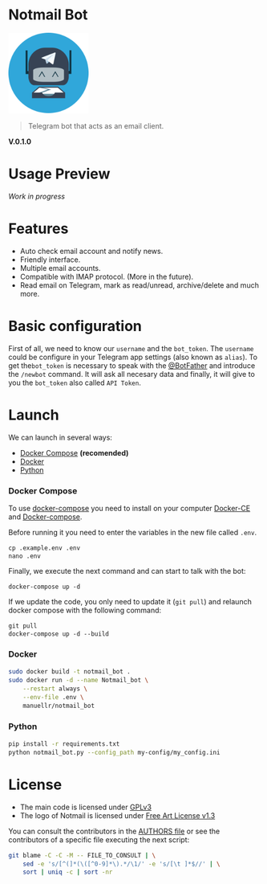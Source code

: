 # Notmail Bot
<img src="./img/notmail_bot.png" width="160px">

> Telegram bot that acts as an email client.

**V.0.1.0**

# Usage Preview
_Work in progress_

# Features

- Auto check email account and notify news.
- Friendly interface.
- Multiple email accounts.
- Compatible with IMAP protocol. (More in the future).
- Read email on Telegram, mark as read/unread, archive/delete and much more.

# Basic configuration
First of all, we need to know our `username` and the `bot_token`. The `username` could be configure in your Telegram app settings (also known as `alias`). To get the`bot_token` is necessary to speak with the [@BotFather](https://telegram.me/BotFather) and introduce the `/newbot` command. It will ask all necesary data and finally, it will give to you the `bot_token` also called `API Token`.

# Launch
We can launch in several ways:
- [Docker Compose](./README.md#docker-compose) **(recomended)**
- [Docker](./README.md#docker)
- [Python](./README.md#python)

### Docker Compose
To use [docker-compose](https://docs.docker.com/compose/overview/) you need to install on your computer [Docker-CE](https://docs.docker.com/) and [Docker-compose](https://docs.docker.com/compose/install/). 

Before running it you need to enter the variables in the new file called `.env`.

```
cp .example.env .env
nano .env
```

Finally, we execute the next command and can start to talk with the bot:

```
docker-compose up -d
```

If we update the code, you only need to update it (`git pull`) and relaunch docker compose with the following command:

```
git pull
docker-compose up -d --build
```

### Docker

```bash
sudo docker build -t notmail_bot .
sudo docker run -d --name Notmail_bot \
    --restart always \
    --env-file .env \
    manuellr/notmail_bot
```


### Python
```bash
pip install -r requirements.txt
python notmail_bot.py --config_path my-config/my_config.ini
```


# License
- The main code is licensed under [GPLv3](./LICENSE)
- The logo of Notmail is licensed under [Free Art License v1.3](./img/notmail_bot_license.txt)

You can consult the contributors in the [AUTHORS file](./AUTHORS) or see the contributors of a specific file executing the next script:
```bash
git blame -C -C -M -- FILE_TO_CONSULT | \
    sed -e 's/[^(]*(\([^0-9]*\).*/\1/' -e 's/[\t ]*$//' | \
    sort | uniq -c | sort -nr
```
